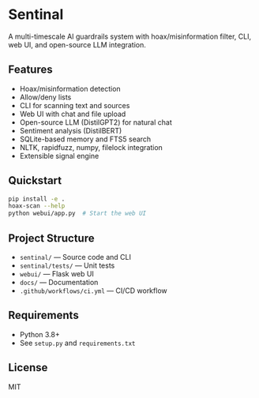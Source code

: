 # Sentinal

A multi-timescale AI guardrails system with hoax/misinformation filter, CLI, web UI, and open-source LLM integration.

## Features
- Hoax/misinformation detection
- Allow/deny lists
- CLI for scanning text and sources
- Web UI with chat and file upload
- Open-source LLM (DistilGPT2) for natural chat
- Sentiment analysis (DistilBERT)
- SQLite-based memory and FTS5 search
- NLTK, rapidfuzz, numpy, filelock integration
- Extensible signal engine

## Quickstart
```bash
pip install -e .
hoax-scan --help
python webui/app.py  # Start the web UI
```

## Project Structure
- `sentinal/` — Source code and CLI
- `sentinal/tests/` — Unit tests
- `webui/` — Flask web UI
- `docs/` — Documentation
- `.github/workflows/ci.yml` — CI/CD workflow

## Requirements
- Python 3.8+
- See `setup.py` and `requirements.txt`

## License
MIT
